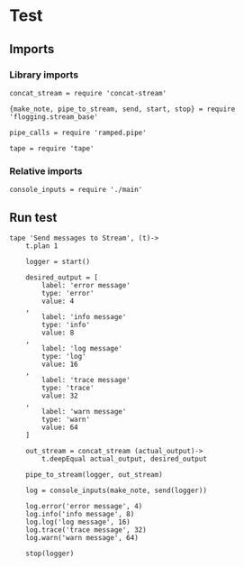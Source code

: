# Test

## Imports

### Library imports

	concat_stream = require 'concat-stream'

	{make_note, pipe_to_stream, send, start, stop} = require 'flogging.stream_base'

	pipe_calls = require 'ramped.pipe'

	tape = require 'tape'


### Relative imports

	console_inputs = require './main'


## Run test

	tape 'Send messages to Stream', (t)->
		t.plan 1

		logger = start()

		desired_output = [
			label: 'error message'
			type: 'error'
			value: 4
		,
			label: 'info message'
			type: 'info'
			value: 8
		,
			label: 'log message'
			type: 'log'
			value: 16
		,
			label: 'trace message'
			type: 'trace'
			value: 32
		,
			label: 'warn message'
			type: 'warn'
			value: 64
		]

		out_stream = concat_stream (actual_output)->
			t.deepEqual actual_output, desired_output

		pipe_to_stream(logger, out_stream)

		log = console_inputs(make_note, send(logger))

		log.error('error message', 4)
		log.info('info message', 8)
		log.log('log message', 16)
		log.trace('trace message', 32)
		log.warn('warn message', 64)

		stop(logger)
